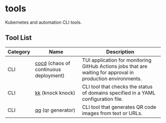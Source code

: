 # tools

Kubernetes and automation CLI tools.

## Tool List

| Category | Name | Description |
|----------|------|-------------|
| CLI | [cocd](./cocd/) (chaos of continuous deployment) | TUI application for monitoring GitHub Actions jobs that are waiting for approval in production environments. |
| CLI | [kk](./kk/) (knock knock) | CLI tool that checks the status of domains specified in a YAML configuration file. |
| CLI | [qg](./qg/) (qr generator) | CLI tool that generates QR code images from text or URLs. |
